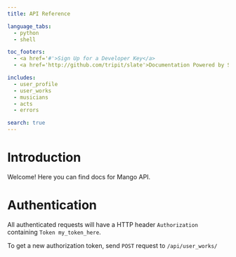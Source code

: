 ```yaml
---
title: API Reference

language_tabs:
  - python
  - shell

toc_footers:
  - <a href='#'>Sign Up for a Developer Key</a>
  - <a href='http://github.com/tripit/slate'>Documentation Powered by Slate</a>

includes:
  - user_profile
  - user_works
  - musicians
  - acts
  - errors

search: true
---
```


# Introduction

Welcome! Here you can find docs for Mango API.

# Authentication

All authenticated requests will have a HTTP header `Authorization` containing `Token my_token_here`.

To get a new authorization token, send `POST` request to `/api/user_works/`
